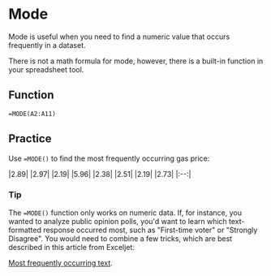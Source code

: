 # Mode
Mode is useful when you need to find a numeric value that occurs frequently in a dataset.

There is not a math formula for mode, however, there is a built-in function in your spreadsheet tool.

## Function
`=MODE(A2:A11)`

## Practice
Use `=MODE()` to find the most frequently occurring gas price:

|2.89|
|2.97|
|2.19|
|5.96|
|2.38|
|2.51|
|2.19|
|2.73|
|:--:|

### Tip
The `=MODE()` function only works on numeric data. If, for instance, you wanted to analyze public opinion polls, you'd want to learn which text-formatted response occurred most, such as "First-time voter" or "Strongly Disagree". You would need to combine a few tricks, which are best described in this article from Exceljet:

[Most frequently occurring text](https://exceljet.net/formula/most-frequently-occurring-text).
